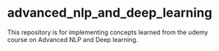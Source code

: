 # advanced_nlp_and_deep_learning

This repository is for implementing concepts learned from the udemy course on Advanced NLP and Deep learning.
